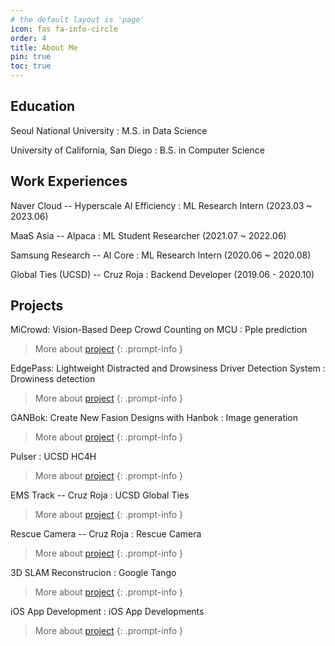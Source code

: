 ```yaml
---
# the default layout is 'page'
icon: fas fa-info-circle
order: 4
title: About Me
pin: true
toc: true
---
```



## Education
Seoul National University
: M.S. in Data Science

University of California, San Diego
: B.S. in Computer Science 

## Work Experiences
Naver Cloud -- Hyperscale AI Efficiency
: ML Research Intern (2023.03 ~ 2023.06)

MaaS Asia -- Alpaca
: ML Student Researcher (2021.07 ~ 2022.06)

Samsung Research -- AI Core
: ML Research Intern (2020.06 ~ 2020.08)

Global Ties (UCSD) -- Cruz Roja
: Backend Developer (2019.06 - 2020.10)

## Projects

MiCrowd: Vision-Based Deep Crowd Counting on MCU
: Pple prediction

> More about [project](/posts/microwd/)
{: .prompt-info }


EdgePass: Lightweight Distracted and Drowsiness Driver Detection System
: Drowiness detection

> More about [project](/posts/edgepass/)
{: .prompt-info }



GANBok: Create New Fasion Designs with Hanbok
: Image generation

> More about [project](/posts/ganbok/)
{: .prompt-info }

Pulser
: UCSD HC4H

> More about [project](/posts/pulser/)
{: .prompt-info }



EMS Track -- Cruz Roja
: UCSD Global Ties

> More about [project](/posts/emstrack/)
{: .prompt-info }



Rescue Camera -- Cruz Roja
: Rescue Camera

> More about [project](/posts/rescue-camera/)
{: .prompt-info }



3D SLAM Reconstrucion
: Google Tango

> More about [project](/posts/3d-reconstruction/)
{: .prompt-info }



iOS App Development
: iOS App Developments

> More about [project](/posts/ios-app-development/)
{: .prompt-info }



<!-- > Add Markdown syntax content to file `_tabs/about.md`{: .filepath } and it will show up on this page.
{: .prompt-tip } -->

